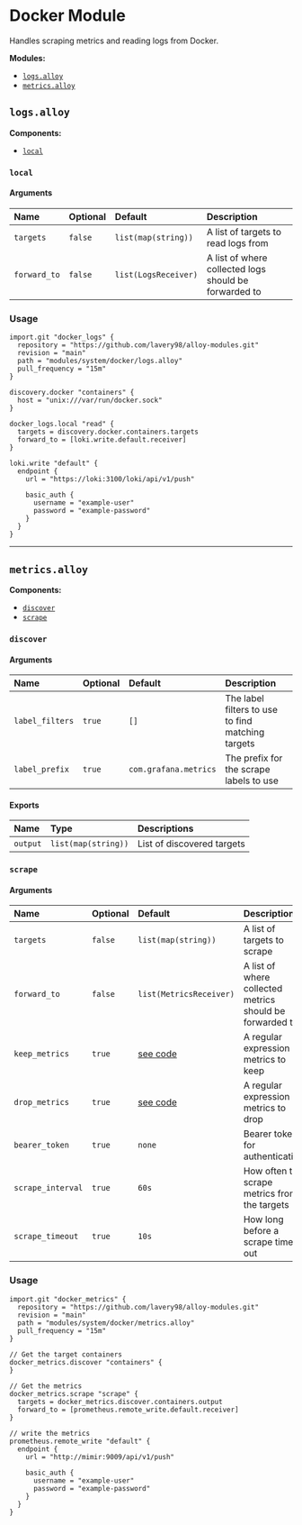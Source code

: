 # Docker Module

Handles scraping metrics and reading logs from Docker.

**Modules:**

- [`logs.alloy`](#logsalloy)
- [`metrics.alloy`](#metricsalloy)

## `logs.alloy`

**Components:**

- [`local`](#local)

### `local`

#### Arguments

| Name         | Optional | Default              | Description                                           |
| :----------- | :------- | :------------------- | :---------------------------------------------------- |
| `targets`    | `false`  | `list(map(string))`  | A list of targets to read logs from                   |
| `forward_to` | `false`  | `list(LogsReceiver)` | A list of where collected logs should be forwarded to |

### Usage

```alloy
import.git "docker_logs" {
  repository = "https://github.com/lavery98/alloy-modules.git"
  revision = "main"
  path = "modules/system/docker/logs.alloy"
  pull_frequency = "15m"
}

discovery.docker "containers" {
  host = "unix:///var/run/docker.sock"
}

docker_logs.local "read" {
  targets = discovery.docker.containers.targets
  forward_to = [loki.write.default.receiver]
}

loki.write "default" {
  endpoint {
    url = "https://loki:3100/loki/api/v1/push"

    basic_auth {
      username = "example-user"
      password = "example-password"
    }
  }
}
```

---

## `metrics.alloy`

**Components:**

- [`discover`](#discover)
- [`scrape`](#scrape)

### `discover`

#### Arguments

| Name            | Optional | Default               | Description                                       |
| :-------------- | :------- | :-------------------- | :------------------------------------------------ |
| `label_filters` | `true`   | `[]`                  | The label filters to use to find matching targets |
| `label_prefix`  | `true`   | `com.grafana.metrics` | The prefix for the scrape labels to use           |

#### Exports

| Name     | Type                | Descriptions               |
| :------- | :------------------ | :------------------------- |
| `output` | `list(map(string))` | List of discovered targets |

### `scrape`

#### Arguments

| Name              | Optional | Default                        | Description                                              |
| :---------------- | :------- | :----------------------------- | :------------------------------------------------------- |
| `targets`         | `false`  | `list(map(string))`            | A list of targets to scrape                              |
| `forward_to`      | `false`  | `list(MetricsReceiver)`        | A list of where collected metrics should be forwarded to |
| `keep_metrics`    | `true`   | [see code](metrics.alloy#L146) | A regular expression of metrics to keep                  |
| `drop_metrics`    | `true`   | [see code](metrics.alloy#L139) | A regular expression of metrics to drop                  |
| `bearer_token`    | `true`   | `none`                         | Bearer token for authentication                          |
| `scrape_interval` | `true`   | `60s`                          | How often to scrape metrics from the targets             |
| `scrape_timeout`  | `true`   | `10s`                          | How long before a scrape times out                       |

### Usage

```alloy
import.git "docker_metrics" {
  repository = "https://github.com/lavery98/alloy-modules.git"
  revision = "main"
  path = "modules/system/docker/metrics.alloy"
  pull_frequency = "15m"
}

// Get the target containers
docker_metrics.discover "containers" {
}

// Get the metrics
docker_metrics.scrape "scrape" {
  targets = docker_metrics.discover.containers.output
  forward_to = [prometheus.remote_write.default.receiver]
}

// write the metrics
prometheus.remote_write "default" {
  endpoint {
    url = "http://mimir:9009/api/v1/push"

    basic_auth {
      username = "example-user"
      password = "example-password"
    }
  }
}
```

